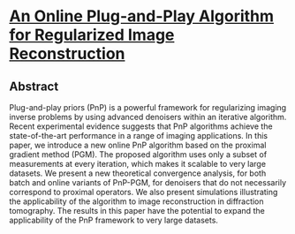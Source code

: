 # [An Online Plug-and-Play Algorithm for Regularized Image Reconstruction](https://ieeexplore.ieee.org/document/8616843/)
## Abstract
Plug-and-play priors (PnP) is a powerful framework for regularizing imaging inverse problems by using advanced denoisers within an iterative algorithm. Recent experimental evidence suggests that PnP algorithms achieve the state-of-the-art performance in a range of imaging applications. In this paper, we introduce a new online PnP algorithm based on the proximal gradient method (PGM). The proposed algorithm uses only a subset of measurements at every iteration, which makes it scalable to very large datasets. We present a new theoretical convergence analysis, for both batch and online variants of PnP-PGM, for denoisers that do not necessarily correspond to proximal operators. We also present simulations illustrating the applicability of the algorithm to image reconstruction in diffraction tomography. The results in this paper have the potential to expand the applicability of the PnP framework to very large datasets.
